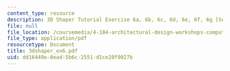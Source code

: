 ```yaml
---
content_type: resource
description: 3D Shaper Tutorial Exercise 6a, 6b, 6c, 6d, 6e, 6f, 6g [Solutions]
file: null
file_location: /coursemedia/4-184-architectural-design-workshops-computational-design-for-housing-spring-2002/dd16449e0ead5b6c2551d1ce28f9027b_3dshaper_ex6.pdf
file_type: application/pdf
resourcetype: Document
title: 3dshaper_ex6.pdf
uid: dd16449e-0ead-5b6c-2551-d1ce28f9027b
---
```

